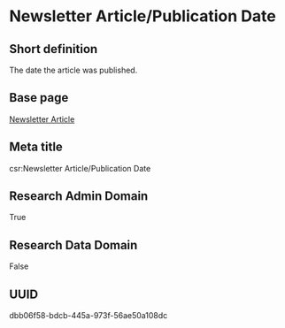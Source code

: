 # Newsletter Article/Publication Date
## Short definition
The date the article was published.
## Base page
[Newsletter Article](../../Objects/Newsletter%20Article.md)
## Meta title
csr:Newsletter Article/Publication Date
## Research Admin Domain
True
## Research Data Domain
False
## UUID
dbb06f58-bdcb-445a-973f-56ae50a108dc
